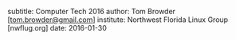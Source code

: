 subtitle: Computer Tech 2016
author: Tom Browder [tom.browder@gmail.com]
institute: Northwest Florida Linux Group [nwflug.org]
date: 2016-01-30
